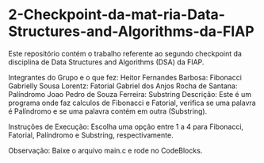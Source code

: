 # 2-Checkpoint-da-mat-ria-Data-Structures-and-Algorithms-da-FIAP

Este repositório contém o trabalho referente ao segundo checkpoint da disciplina de Data Structures and Algorithms (DSA) da FIAP.

Integrantes do Grupo e o que fez:
Heitor Fernandes Barbosa: Fibonacci
Gabrielly Sousa Lorentz: Fatorial
Gabriel dos Anjos Rocha de Santana: Palíndromo
Joao Pedro de Souza Ferreira: Substring
Descrição:
Este é um programa onde faz calculos de Fibonacci e Fatorial, verifica se uma palavra é Palíndromo e se uma palavra contém em outra (Substring).

Instruções de Execução:
Escolha uma opção entre 1 a 4 para Fibonacci, Fatorial, Palíndromo e Substring, respectivamente.

Observação:
Baixe o arquivo main.c e rode no CodeBlocks.
